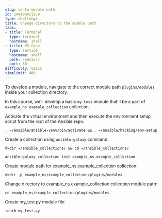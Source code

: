 ```yaml
---
slug: cd-to-module-path
id: 14ya8noij2u9
type: challenge
title: Change directory to the module path
tabs:
- title: Terminal
  type: terminal
  hostname: shell
- title: VS Code
  type: service
  hostname: shell
  path: /editor/
  port: 80
difficulty: basic
timelimit: 400
---
```

To develop a module, navigate to the correct module path `plugins/modules` inside your collection directory.

In this course, we’ll develop a basic `my_test` module that'll be a part of `example_ns.example_collection` collection.

Activate the virtual environment and then execute the environment setup script from the root of the Ansible repo.

```
. ~/ansible/ansible-venv/bin/activate && . ~/ansible/hacking/env-setup
```

Create a collection using `ansible-galaxy` command:

```
mkdir ~/ansible_collections/ && cd ~/ansible_collections/
```

```
ansible-galaxy collection init example_ns.example_collection
```

Create module path for example_ns.example_collection collection:

```
mkdir -p example_ns/example_collection/plugins/modules
```

Change directory to example_ns.example_collection collection module path:

```
cd example_ns/example_collection/plugins/modules
```

Create my_test.py module file:
```
touch my_test.py
```
